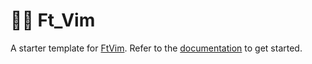 # 🧑‍💻 Ft_Vim

A starter template for [FtVim](https://github.com/FtVim/FtVim).
Refer to the [documentation](https://ftvim.github.io/docs) to get started.
